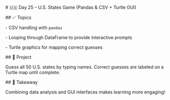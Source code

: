 \# 🇺🇸 Day 25 – U.S. States Game (Pandas \& CSV + Turtle GUI)



\## ✅ Topics

\- CSV handling with `pandas`

\- Looping through DataFrame to provide interactive prompts

\- Turtle graphics for mapping correct guesses



\## 🎯 Project

Guess all 50 U.S. states by typing names. Correct guesses are labeled on a Turtle map until complete.



\## 🧠 Takeaway

Combining data analysis and GUI interfaces makes learning more engaging!



